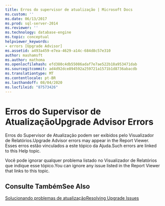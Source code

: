 ```yaml
---
title: Erros do supervisor de atualização | Microsoft Docs
ms.custom: ''
ms.date: 06/13/2017
ms.prod: sql-server-2014
ms.reviewer: ''
ms.technology: database-engine
ms.topic: conceptual
helpviewer_keywords:
- errors [Upgrade Advisor]
ms.assetid: a493a459-e7ea-4629-a14c-684d8c57e310
author: mashamsft
ms.author: mathoma
ms.openlocfilehash: efd380c4db55086adaf7e7ae522b18a953471dab
ms.sourcegitcommit: ad4d92dce894592a259721a1571b1d8736abacdb
ms.translationtype: MT
ms.contentlocale: pt-BR
ms.lasthandoff: 08/04/2020
ms.locfileid: "87573426"
---
```

# <a name="upgrade-advisor-errors"></a><span data-ttu-id="23f8d-102">Erros do Supervisor de Atualização</span><span class="sxs-lookup"><span data-stu-id="23f8d-102">Upgrade Advisor Errors</span></span>
  <span data-ttu-id="23f8d-103">Erros do Supervisor de Atualização podem ser exibidos pelo Visualizador de Relatórios.</span><span class="sxs-lookup"><span data-stu-id="23f8d-103">Upgrade Advisor errors may appear in the Report Viewer.</span></span> <span data-ttu-id="23f8d-104">Esses erros estão vinculados a este tópico da Ajuda.</span><span class="sxs-lookup"><span data-stu-id="23f8d-104">Such errors are linked to this Help topic.</span></span>  
  
 <span data-ttu-id="23f8d-105">Você pode ignorar qualquer problema listado no Visualizador de Relatórios que indique esse tópico.</span><span class="sxs-lookup"><span data-stu-id="23f8d-105">You can ignore any issue listed in the Report Viewer that links to this topic.</span></span>  
  
## <a name="see-also"></a><span data-ttu-id="23f8d-106">Consulte Também</span><span class="sxs-lookup"><span data-stu-id="23f8d-106">See Also</span></span>  
 [<span data-ttu-id="23f8d-107">Solucionando problemas de atualização</span><span class="sxs-lookup"><span data-stu-id="23f8d-107">Resolving Upgrade Issues</span></span>](../../../2014/sql-server/install/resolving-upgrade-issues.md)  
  
  
